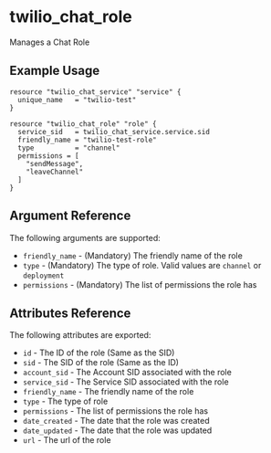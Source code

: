 # twilio_chat_role

Manages a Chat Role

## Example Usage

```hcl
resource "twilio_chat_service" "service" {
  unique_name   = "twilio-test"
}

resource "twilio_chat_role" "role" {
  service_sid   = twilio_chat_service.service.sid
  friendly_name = "twilio-test-role"
  type          = "channel"
  permissions = [
    "sendMessage",
    "leaveChannel"
  ]
}
```

## Argument Reference

The following arguments are supported:

- `friendly_name` - (Mandatory) The friendly name of the role
- `type` - (Mandatory) The type of role. Valid values are `channel` or `deployment`
- `permissions` - (Mandatory) The list of permissions the role has

## Attributes Reference

The following attributes are exported:

- `id` - The ID of the role (Same as the SID)
- `sid` - The SID of the role (Same as the ID)
- `account_sid` - The Account SID associated with the role
- `service_sid` - The Service SID associated with the role
- `friendly_name` - The friendly name of the role
- `type` - The type of role
- `permissions` - The list of permissions the role has
- `date_created` - The date that the role was created
- `date_updated` - The date that the role was updated
- `url` - The url of the role
